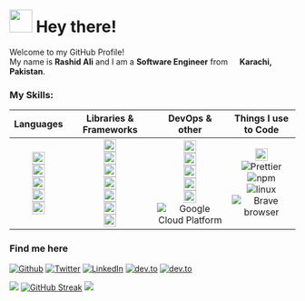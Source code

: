 <h1><img src="https://emojis.slackmojis.com/emojis/images/1643514977/10031/60fps_parrot.gif?1643514977" width="40"/> Hey there!</h1>
<p>Welcome to my GitHub Profile! </br> My name is <b>Rashid Ali</b> and I am a <b>Software Engineer</b> from <img src="https://cdn-icons-png.flaticon.com/512/323/323352.png" width="13"/> <b>Karachi, Pakistan</b>.</p>

### My Skills:

| Languages | Libraries & Frameworks | DevOps & other | Things I use to Code |
| :-------: | :--------------------: | :------------: | :------------------: |
| <img alt="Python" height="22" src="https://img.shields.io/badge/-Python-007ACC?style=flat-square&logo=python&logoColor=facc15" /><br><img alt="JavaScript" height="22" src="https://img.shields.io/badge/-JavaScript-eab308?style=flat-square&logo=javascript&logoColor=white" /><br><img alt="TypeScript" height="22" src="https://img.shields.io/badge/-TypeScript-007ACC?style=flat-square&logo=typescript&logoColor=white" /><br><img alt="html" height="22" src="https://img.shields.io/badge/-HTML5-f97316?style=flat-square&logo=html5&logoColor=white" /><br><img alt="css" height="22" src="https://img.shields.io/badge/-CSS3-0ea5e9?style=flat-square&logo=css3&logoColor=white" /> | <img alt="react" height="22" src="https://img.shields.io/badge/-React-0ea5e9?style=flat-square&logo=react&logoColor=white" /><br><img alt="nextjs" height="22" src="https://img.shields.io/badge/-Next.js-000?style=flat-square&logo=next.js&logoColor=white" /><br><img alt="firebase" height="22" src="https://img.shields.io/badge/-Firebase-f59e0b?style=flat-square&logo=firebase&logoColor=white" /><br><img alt="wordpress" height="22" src="https://img.shields.io/badge/-Node.js-65a30d?style=flat-square&logo=node.js&logoColor=white" /><br><img alt="django" height="22" src="https://img.shields.io/badge/-Django-059669?style=flat-square&logo=django&logoColor=white" /><br><img alt="mui" height="22" src="https://img.shields.io/badge/-MUI-0ea5e9?style=flat-square&logo=mui&logoColor=white" /><br><img alt="tailwindcss" height="22" src="https://img.shields.io/badge/-TailwindCSS-22d3ee?style=flat-square&logo=tailwindcss&logoColor=white" /> | <img alt="docker" height="22" src="https://img.shields.io/badge/-Docker-0ea5e9?style=flat-square&logo=docker&logoColor=white" /><br><img alt="git" height="22" src="https://img.shields.io/badge/-Git-f97316?style=flat-square&logo=git&logoColor=white" /><br><img alt="vercel" height="22" src="https://img.shields.io/badge/-Vercel-000?style=flat-square&logo=vercel&logoColor=white" /><br><img alt="heroku" height="22" src="https://img.shields.io/badge/-Heroku-5b21b6?style=flat-square&logo=heroku&logoColor=white" /><br><img alt="amazon-aws" height="22" src="https://img.shields.io/badge/-AWS-f59e0b?style=flat-square&logo=amazonaws&logoColor=black" /><br><img alt="Google Cloud Platform" src="https://img.shields.io/badge/-Google_Cloud_Platform-1a73e8?style=flat-square&logo=google-cloud&logoColor=white" /> | <img alt="vs-code" height="22" src="https://img.shields.io/badge/-VS_Code-f1f5f9?style=flat-square&logo=visualstudio&logoColor=blue" /><br><img alt="Prettier" src="https://img.shields.io/badge/-Prettier-F7B93E?style=flat-square&logo=prettier&logoColor=white" /><br><img alt="npm" src="https://img.shields.io/badge/-NPM-CB3837?style=flat-square&logo=npm&logoColor=white" /><br><img alt="linux" src="https://img.shields.io/badge/-Linux-475569?style=flat-square&logo=linux&logoColor=white" /><br><img alt="Brave browser" src="https://img.shields.io/badge/-Brave_Browser-FB542B?style=flat-square&logo=brave&logoColor=white" /> |

<h3>Find me here</h3>
<p><a href="https://github.com/rashidkalwar" target="_blank"><img alt="Github" src="https://img.shields.io/badge/GitHub-%2312100E.svg?&style=for-the-badge&logo=Github&logoColor=white" /></a> <a href="https://twitter.com/RashidAliKalwar" target="_blank"><img alt="Twitter" src="https://img.shields.io/badge/twitter-%231DA1F2.svg?&style=for-the-badge&logo=twitter&logoColor=white" /></a> <a href="https://www.linkedin.com/in/-rashidali" target="_blank"><img alt="LinkedIn" src="https://img.shields.io/badge/linkedin-%230077B5.svg?&style=for-the-badge&logo=linkedin&logoColor=white" /></a> <a href="https://dev.to/rashidalikalwar" target="_blank"><img alt="dev.to" src="https://img.shields.io/badge/dev.to-%2312100E.svg?&style=for-the-badge&logo=dev.to&logoColor=white" /></a>
<a href="https://rashidkalwar.github.io" target="_blank"><img alt="dev.to" src="https://img.shields.io/badge/Website-3b82f6?&style=for-the-badge&logo=internetexplorer&logoColor=white" /></a>
</p>

![](http://github-profile-summary-cards.vercel.app/api/cards/profile-details?username=rashidkalwar&theme=github_dark)
[![GitHub Streak](https://streak-stats.demolab.com?user=rashidkalwar&theme=dark&hide_border=true&border_radius=6)](https://git.io/streak-stats)
![](http://github-profile-summary-cards.vercel.app/api/cards/repos-per-language?username=rashidkalwar&theme=github_dark)
